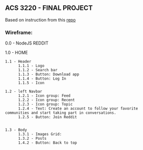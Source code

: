 ## ACS 3220 - FINAL PROJECT

Based on instruction from this [repo](https://github.com/Tech-at-DU/Node-Reddit-Clone) 

### Wireframe:

0.0 - NodeJS REDDIT
 
1.0 - HOME

    1.1 - Header
          1.1.1 - Logo
          1.1.2 - Search bar
          1.1.3 - Button: Download app
          1.1.4 - Button: Log In
          1.1.5 - Icon

    1.2 - left Navbar
          1.2.1 - Icon group: Feed
          1.2.2 - Icon group: Recent
          1.2.3 - Icon group: Topic
          1.2.4 - Text: Create an account to follow your favorite communities and start taking part in conversations.
          1.2.5 - Button: Join Reddit


    1.3 - Body
          1.3.1 - Images Grid:
          1.3.2 - Posts
          1.4.2 - Button: Back to top
```

